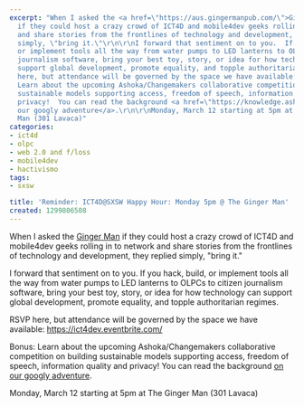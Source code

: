 ```yaml
---
excerpt: "When I asked the <a href=\"https://aus.gingermanpub.com/\">Ginger Man</a>
  if they could host a crazy crowd of ICT4D and mobile4dev geeks rolling in to network
  and share stories from the frontlines of technology and development, they replied
  simply, \"bring it.\"\r\n\r\nI forward that sentiment on to you.  If you hack, build,
  or implement tools all the way from water pumps to LED lanterns to OLPCs to citizen
  journalism software, bring your best toy, story, or idea for how technology can
  support global development, promote equality, and topple authoritarian regimes.\r\n\r\nRSVP
  here, but attendance will be governed by the space we have available: https://ict4dev.eventbrite.com/\r\n\r\nBonus:
  Learn about the upcoming Ashoka/Changemakers collaborative competition on building
  sustainable models supporting access, freedom of speech, information quality and
  privacy!  You can read the background <a href=\"https://knowledge.ashoka.org/node/4983\">on
  our googly adventure</a>.\r\n\r\nMonday, March 12 starting at 5pm at The Ginger
  Man (301 Lavaca)"
categories:
- ict4d
- olpc
- web 2.0 and f/loss
- mobile4dev
- hactivismo
tags:
- sxsw

title: 'Reminder: ICT4D@SXSW Happy Hour: Monday 5pm @ The Ginger Man'
created: 1299806508
---
```

When I asked the <a href="https://aus.gingermanpub.com/">Ginger Man</a> if they could host a crazy crowd of ICT4D and mobile4dev geeks rolling in to network and share stories from the frontlines of technology and development, they replied simply, "bring it."

I forward that sentiment on to you.  If you hack, build, or implement tools all the way from water pumps to LED lanterns to OLPCs to citizen journalism software, bring your best toy, story, or idea for how technology can support global development, promote equality, and topple authoritarian regimes.

RSVP here, but attendance will be governed by the space we have available: https://ict4dev.eventbrite.com/

Bonus: Learn about the upcoming Ashoka/Changemakers collaborative competition on building sustainable models supporting access, freedom of speech, information quality and privacy!  You can read the background <a href="https://knowledge.ashoka.org/node/4983">on our googly adventure</a>.

Monday, March 12 starting at 5pm at The Ginger Man (301 Lavaca)
